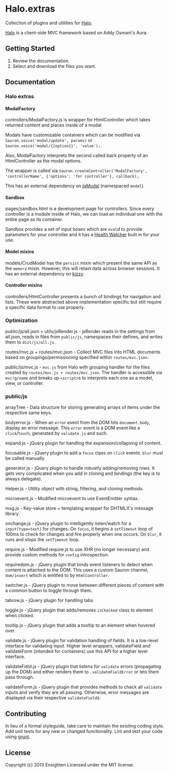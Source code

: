 # Halo.extras

Collection of plugins and utilities for [Halo][halo].

[Halo][halo] is a client-side MVC framework based on Addy Osmani's Aura.

[halo]: https://github.com/Ensighten/Halo

## Getting Started
1. Review the documentation.
2. Select and download the files you want.

## Documentation
### Halo extras
#### ModalFactory
controllers/ModalFactory.js is wrapper for HtmlController which takes returned content and places inside of a modal.

Modals have customizable containers which can be modified via `Sauron.voice('modal/update', params)` or `Sauron.voice('modal/{{option}}', 'value');`.

Also, ModalFactory interprets the second called back property of an HtmlController as the modal options.

The wrapper is called via `Sauron.createController('ModalFactory', 'controllerName', {'options': 'for controller'}, callback);`.

This has an external dependency on [jqModal][jqModal] (namespaced `modal`).

[jqModal]: http://dev.iceburg.net/jquery/jqModal

#### Sandbox
pages/sandbox.html is a development page for controllers. Since every controller is a module inside of Halo, we can load an individual one with the entire page as its container.

Sandbox provides a set of input boxes which are `eval`d to provide parameters for your controller and it has a [Health Watcher][healthWatcher] built in for your use.

[healthWatcher]: https://gist.github.com/4049879

#### Model mixins
models/CrudModel has the `persist` mixin which present the same API as the `memory` mixin. However, this will retain data across browser sessions. It has an external dependency on [kizzy][kizzy].

[kizzy]: https://github.com/ded/Kizzy

#### Controller mixins
controllers/HtmlController presents a bunch of bindings for navigation and lists. These were abstracted above implementation specific but still require a specific data format to use properly.

### Optimization
public/js/all.json + utils/jsRender.js - jsRender reads in the settings from all.json, reads in files from `public/js`, namespaces their defines, and writes them to `dist/js/all.js`.

routes/mvc.js + routes/mvc.json - Collect MVC files into HTML documents based on groupings/permissioning specified within `routes/mvc.json`.

public/js/mvc.js - `mvc.js` from Halo with grouping handler for the files created by `routes/mvc.js + routes/mvc.json`. The handler is accessible via `mvc!g/name` and breaks up `<script>`s to interprets each one as a model, view, or controller.

### public/js
arrayTree - Data structure for storing generating arrays of items under the respective same keys.

bodyerror.js - When an `error` event from the DOM hits `document.body`, display an error message. This `error` event is a DOM event like a `click`/`touch`, generated by `validate.js` and such.

expand.js - jQuery plugin for handling the expansion/collapsing of content.

focusable.js - jQuery plugin to add a `focus` class on `click` events. `blur` must be called manually.

generator.js - jQuery plugin to handle robustly adding/removing rows. It gets very complicated when you add in cloning and bindings (the key is to always delegate).

Helper.js - Utility object with string, filtering, and cloning methods.

microevent.js - Modified microevent to use EventEmitter syntax.

msg.js - Key-value store + templating wrapper for DHTMLX's message library.

onchange.js - jQuery plugin to intelligently listen/watch for a `input[type=text]` for changes. On `focus`, it begins a `setTimeout` loop of 100ms to check for changes and fire properly when one occurs. On `blur`, it runs and stops the `setTimeout` loop.

require.js - Modified require.js to use XHR (no longer necessary) and provide custom methods for `config` introspection.

requiredom.js - jQuery plugin that binds event listeners to detect when content is attached to the DOM. This uses a custom Sauron channel, `dom/insert` which is emitted to by `HtmlController`.

switcher.js - jQuery plugin to move between different pieces of content with a common button to toggle through them.

tabrow.js - jQuery plugin for handling tabs

toggle.js - jQuery plugin that adds/removes `isChecked` class to element when clicked.

tooltip.js - jQuery plugin that adds a tooltip to an element when hovered over.

validate.js - jQuery plugin for validation handling of fields. It is a low-level interface for validating input. Higher level wrappers, validateField and validateForm (intended for containers) use this API for a higher level interface.

validateField.js - jQuery plugin that listens for `validate` errors (propagating up the DOM) and either renders them to `.validateFieldError` or lets them pass through.

validateForm.js - jQuery plugin that provides methods to check all `validate` inputs and verify they are all passing. Otherwise, error messages are displayed via their respective `validateField`s.


## Contributing
In lieu of a formal styleguide, take care to maintain the existing coding style. Add unit tests for any new or changed functionality. Lint and test your code using [grunt](https://github.com/gruntjs/grunt).

## License
Copyright (c) 2013 Ensighten
Licensed under the MIT license.
